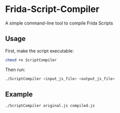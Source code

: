 # Frida-Script-Compiler
A simple command-line tool to compile Frida Scripts

## Usage
First, make the script executable:

```bash
chmod +x ScriptCompiler
```

Then run:

```bash
./ScriptCompiler <input_js_file> <output_js_file>
```

## Example

```bash
./ScriptCompiler original.js compiled.js
```